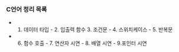 ### C언어 정리 목록

- 1. 데이터 타입 - 2. 입출력 함수 3. 조건문 - 4. 스위치케이스 - 5. 반복문

- 6. 함수 호출 - 7. 연산자 시연 - 8. 배열 시연 - 9.포인터 시연
